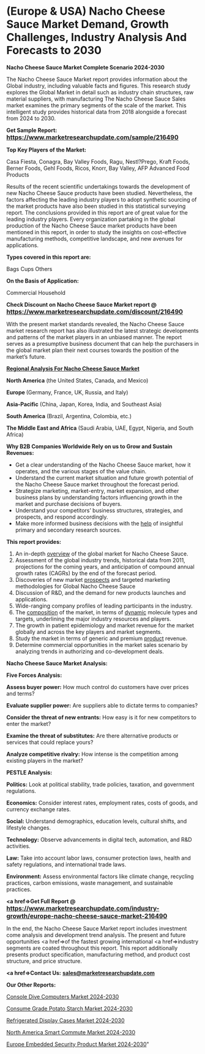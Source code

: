 # (Europe & USA) Nacho Cheese Sauce Market Demand, Growth Challenges, Industry Analysis And Forecasts to 2030

<strong>Nacho Cheese Sauce Market Complete Scenario 2024-2030</strong>

The Nacho Cheese Sauce Market report provides information about the Global industry, including valuable facts and figures. This research study explores the Global Market in detail such as industry chain structures, raw material suppliers, with manufacturing The Nacho Cheese Sauce Sales market examines the primary segments of the scale of the market. This intelligent study provides historical data from 2018 alongside a forecast from 2024 to 2030.

<strong>Get Sample Report: <a href=https://www.marketresearchupdate.com/sample/216490><font size=3 color=#0000ff>https://www.marketresearchupdate.com/sample/216490</font></a></strong>

<strong>Top Key Players of the Market:</strong>

Casa Fiesta, Conagra, Bay Valley Foods, Ragu, Nestl?Prego, Kraft Foods, Berner Foods, Gehl Foods, Ricos, Knorr, Bay Valley, AFP Advanced Food Products

Results of the recent scientific undertakings towards the development of new Nacho Cheese Sauce products have been studied. Nevertheless, the factors affecting the leading industry players to adopt synthetic sourcing of the market products have also been studied in this statistical surveying report. The conclusions provided in this report are of great value for the leading industry players. Every organization partaking in the global production of the Nacho Cheese Sauce market products have been mentioned in this report, in order to study the insights on cost-effective manufacturing methods, competitive landscape, and new avenues for applications.

<strong>Types covered in this report are: </strong>

Bags
Cups
Others

<strong>On the Basis of Application:</strong>

Commercial
Household

<strong>Check Discount on Nacho Cheese Sauce Market report @ <a href=https://www.marketresearchupdate.com/discount/216490><font size=3 color=#0000ff>https://www.marketresearchupdate.com/discount/216490</font></a></strong>

With the present market standards revealed, the Nacho Cheese Sauce market research report has also illustrated the latest strategic developments and patterns of the market players in an unbiased manner. The report serves as a presumptive business document that can help the purchasers in the global market plan their next courses towards the position of the market’s future.

<strong><u><b>Regional Analysis For Nacho Cheese Sauce Market</b></u></strong>

<strong><b>North America</b></strong> (the United States, Canada, and Mexico)

<strong><b>Europe </b></strong>(Germany, France, UK, Russia, and Italy)

<strong><b>Asia-Pacific</b></strong> (China, Japan, Korea, India, and Southeast Asia)

<strong><b>South America</b></strong> (Brazil, Argentina, Colombia, etc.)

<strong><b>The Middle East and Africa</b></strong> (Saudi Arabia, UAE, Egypt, Nigeria, and South Africa)

<strong>Why B2B Companies Worldwide Rely on us to Grow and Sustain Revenues:</strong>
<ul>
  <li>Get a clear understanding of the Nacho Cheese Sauce market, how it operates, and the various stages of the value chain.</li>
  <li>Understand the current market situation and future growth potential of the Nacho Cheese Sauce market throughout the forecast period.</li>
  <li>Strategize marketing, market-entry, market expansion, and other business plans by understanding factors influencing growth in the market and purchase decisions of buyers.</li>
  <li>Understand your competitors’ business structures, strategies, and prospects, and respond accordingly.</li>
  <li>Make more informed business decisions with the <a href=ASDF991299>help</a> of insightful primary and secondary research sources.</li>
</ul>
<strong>This report provides:</strong>
<ol>
  <li>An in-depth <a href=>overview</a> of the global market for Nacho Cheese Sauce.</li>
  <li>Assessment of the global industry trends, historical data from 2011, projections for the coming years, and anticipation of compound annual growth rates (CAGRs) by the end of the forecast period.</li>
  <li>Discoveries of new market <a href=>prospects</a> and targeted marketing methodologies for Global Nacho Cheese Sauce</li>
  <li>Discussion of R&amp;D, and the demand for new products launches and applications.</li>
  <li>Wide-ranging company profiles of leading participants in the industry.</li>
  <li>The <a href=ASDF881288>composition</a> of the market, in terms of <a href=>dynamic</a> molecule types and targets, underlining the major industry resources and players.</li>
  <li>The growth in patient epidemiology and market revenue for the market globally and across the key players and market segments.</li>
  <li>Study the market in terms of generic and premium <a href=>product</a> revenue.</li>
  <li>Determine commercial opportunities in the market sales scenario by analyzing trends in authorizing and co-development deals.</li>
</ol>

<strong>Nacho Cheese Sauce Market Analysis:</strong>

<strong>Five Forces Analysis:</strong>

<strong>Assess buyer power:</strong> How much control do customers have over prices and terms?

<strong>Evaluate supplier power:</strong> Are suppliers able to dictate terms to companies?

<strong>Consider the threat of new entrants:</strong> How easy is it for new competitors to enter the market?

<strong>Examine the threat of substitutes:</strong> Are there alternative products or services that could replace yours?

<strong>Analyze competitive rivalry:</strong> How intense is the competition among existing players in the market?

<strong>PESTLE Analysis:</strong>

<strong>Politics:</strong> Look at political stability, trade policies, taxation, and government regulations.

<strong>Economics:</strong> Consider interest rates, employment rates, costs of goods, and currency exchange rates.

<strong>Social:</strong> Understand demographics, education levels, cultural shifts, and lifestyle changes.

<strong>Technology:</strong> Observe advancements in digital tech, automation, and R&D activities.

<strong>Law:</strong> Take into account labor laws, consumer protection laws, health and safety regulations, and international trade laws.

<strong>Environment:</strong> Assess environmental factors like climate change, recycling practices, carbon emissions, waste management, and sustainable practices.

<strong><a href=>Get Full Report</a> @ <a href=https://www.marketresearchupdate.com/industry-growth/europe-nacho-cheese-sauce-market-216490><font size=3 color=#0000ff>https://www.marketresearchupdate.com/industry-growth/europe-nacho-cheese-sauce-market-216490</font></a></strong>

In the end, the Nacho Cheese Sauce Market report includes investment come analysis and development trend analysis. The present and future opportunities <a href=>of</a> the fastest growing international <a href=>industry</a> segments are coated throughout this report. This report additionally presents product specification, manufacturing method, and product cost structure, and price structure.

<strong><a href=><strong>Contact Us:</strong></a></strong>
<strong>sales@marketresearchupdate.com</strong>

<strong>Our Other Reports:</strong>

<a href=https://www.linkedin.com/pulse/console-dive-computers-market-opportunities>Console Dive Computers Market 2024-2030</a>

<a href=https://www.linkedin.com/pulse/consume-grade-potato-starch-market-2023-remarking>Consume Grade Potato Starch Market 2024-2030</a>

<a href=https://www.linkedin.com/pulse/refrigerated-display-cases-market-outlooks-2023-size-players>Refrigerated Display Cases Market 2024-2030</a>

<a href=https://www.linkedin.com/pulse/north-america-smart-commute-market-size-mqlif/>North America Smart Commute Market 2024-2030</a>

<a href=https://www.linkedin.com/pulse/europe-embedded-security-product-market-x6auf/>Europe Embedded Security Product Market 2024-2030</a>"
